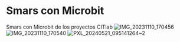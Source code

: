 # Smars con Microbit
 Smars con Microbit de los proyectos CITlab
 ![IMG_20231110_170456](https://github.com/FabLab-Merida/Smars-con-Microbit/assets/118526185/2c8811e0-ef91-48a3-a4ba-fa0f70a8f0a7)
 ![IMG_20231110_170540](https://github.com/FabLab-Merida/Smars-con-Microbit/assets/118526185/f2abc893-bd79-4f64-a125-329077db6372)
 ![PXL_20240521_095141264~2](https://github.com/FabLab-Merida/Smars-con-Microbit/assets/118526185/94715b46-2c68-4e70-bebe-45e0c6826ebd)
